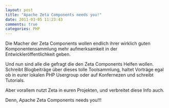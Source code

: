 ```yaml
---
layout: post
title: "Apache Zeta Components needs you!"
date: 2011-03-05 11:23:43
comments: true
categories: PHP
---
```


Die Macher der Zeta Components wollen endlich ihrer wirklich guten Komponentensammlung mehr aufmerksamkeit in der Entwickleröffentlichkeit geben.

Und nun sind alle die gefragt die den Zeta Components Helfen wollen.
Schreibt Blogbeiträge über dieses tolle Toolsammlung, haltet Vorträge egal ob in eurer lokalen PHP Usergroup oder auf Konfernezen und schreibt Tutorials.

Aber vorallem nutzt Zeta in euren Projekten, und verbreitet diese Info auch.

Denn, Apache Zeta Components needs you!!!
